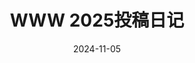 ---
title: WWW 2025投稿日记
date: 2024-11-05
updated: 2024-11-05
categories: Research
image: https://raw.githubusercontent.com/xjtu-wjz/void2004/refs/heads/main/pics_for_post/_2024-11-03%20103127.webp
tags:
  - 科研
  - PUL
  - paper-posting
top: 1
---